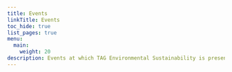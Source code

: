 ```yaml
---
title: Events
linkTitle: Events
toc_hide: true
list_pages: true
menu:
  main:
    weight: 20
description: Events at which TAG Environmental Sustainability is present
---
```

